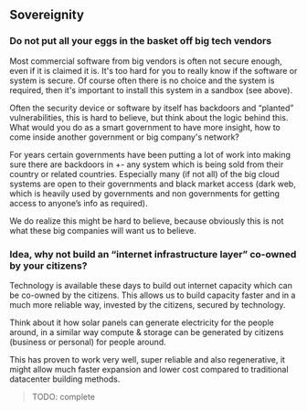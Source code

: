 ## Sovereignity

### Do not put all your eggs in the basket off big tech vendors

Most commercial software from big vendors is often not secure enough, even if it is claimed it is. It's too hard for you to really know if the software or system is secure. Of course often there is no choice and the system is required, then it's important to install this system in a sandbox (see above). 

Often the security device or software by itself has backdoors and “planted” vulnerabilities, this is hard to believe, but think about the logic behind this. What would you do as a smart government to have more insight, how to come inside another government or big company's network?

For years certain governments have been putting a lot of work into making sure there are backdoors in +- any system which is being sold from their country or related countries. Especially many (if not all) of the big cloud systems are open to their governments and black market access (dark web, which is heavily used by governments and non governments for getting access to anyone’s info as required). 

We do realize this might be hard to believe, because obviously this is not what these big companies will want us to believe.


### **Idea, why not build an “internet infrastructure layer” co-owned by your citizens?**

Technology is available these days to build out internet capacity which can be co-owned by the citizens. This allows us to build capacity faster and in a much more reliable way, invested by the citizens, secured by technology.

Think about it how solar panels can generate electricity for the people around, in a similar way compute & storage can be generated by citizens (business or personal) for people around.

This has proven to work very well, super reliable and also regenerative, it might allow much faster expansion and lower cost compared to traditional datacenter building methods.

>TODO: complete